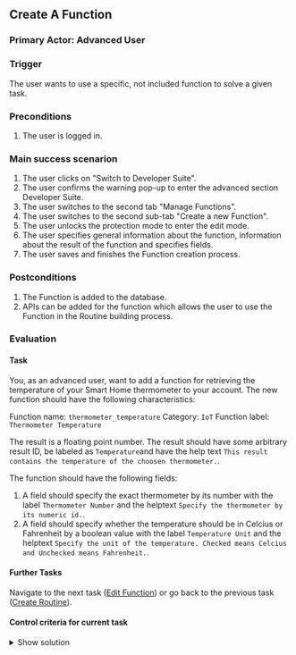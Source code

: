 ## Create A Function
### Primary Actor: Advanced User

### Trigger
The user wants to use a specific, not included function to solve a given task.

### Preconditions
1. The user is logged in.

### Main success scenarion
1. The user clicks on "Switch to Developer Suite".
2. The user confirms the warning pop-up to enter the advanced section Developer Suite.
3. The user switches to the second tab "Manage Functions".
4. The user switches to the second sub-tab "Create a new Function".
5. The user unlocks the protection mode to enter the edit mode.
6. The user specifies general information about the function, information about the result of the function and specifies fields.
7. The user saves and finishes the Function creation process.

### Postconditions
1. The Function is added to the database.
2. APIs can be added for the function which allows the user to use the Function in the Routine building process.

### Evaluation
#### Task
You, as an advanced user, want to add a function for retrieving the temperature of your Smart Home thermometer to your account.
The new function should have the following characteristics:

Function name: `thermometer_temperature`
Category: `IoT`
Function label: `Thermometer Temperature`

The result is a floating point number.
The result should have some arbitrary result ID, be labeled as `Temperature`and have the help text `This result contains the temperature of the choosen thermometer.`.

The function should have the following fields:
1. A field should specify the exact thermometer by its number with the label `Thermometer Number` and the helptext `Specify the thermometer by its numeric id.`.
2. A field should specify whether the temperature should be in Celcius or Fahrenheit by a boolean value with the label `Temperature Unit` and the helptext `Specify the unit of the temperature. Checked means Celcius and Unchecked means Fahrenheit.`.

#### Further Tasks
Navigate to the next task ([Edit Function](edit_function_usecase.md)) or go back to the previous task ([Create Routine](create_routine_usecase.md)).

#### Control criteria for current task
<details>
<summary>Show solution</summary>
<br>
A new Function is created correctly at the users account.

The saved Function will look like this in the database after a succesful save (in JSON form):
<pre>
{
           "category": "IoT",
           "function_name": "thermometer_temperature",
           "function_label": "Thermometer Temperature",
           "result": {
               "name": "Temperature",
               "type": "number",
               "label": "This result contains the temperature of the choosen thermometer."
           },
           "fields": [
               {
                   "name": "1",
                   "type": "number",
                   "label": "Thermometer Number",
                   "required": true,
                   "help_text": "Specify the thermometer by its numeric id."
               },
               {
                   "name": "2",
                   "type": "text",
                   "label": "Temperature Unit",
                   "required": true,
                   "help_text": "Specify the unit of the temperature. Checked means Celcius and Unchecked means Fahrenheit."
               }
           ]
       }
</pre>
</details>
